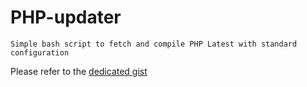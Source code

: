 # PHP-updater
    
    Simple bash script to fetch and compile PHP Latest with standard configuration
    
Please refer to the [dedicated gist](https://gist.github.com/ludo237/e489c868470b916ba6c6) 

